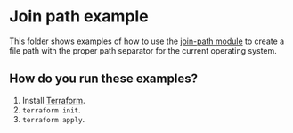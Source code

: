 # Join path example

This folder shows examples of how to use the [join-path module](https://github.com/terraform-modules-krish/terraform-aws-utilities/blob/v0.6.1/modules/join-path) to create a file path with the 
proper path separator for the current operating system. 




## How do you run these examples?

1. Install [Terraform](https://www.terraform.io/).
1. `terraform init`.
1. `terraform apply`.



